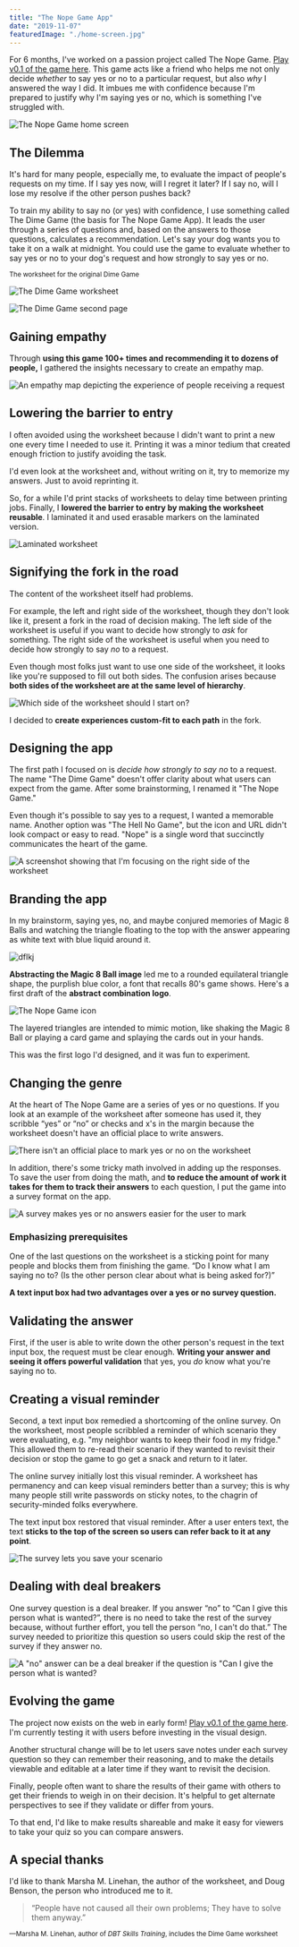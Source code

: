 ```yaml
---
title: "The Nope Game App"
date: "2019-11-07"
featuredImage: "./home-screen.jpg"
---
```


For 6 months, I've worked on a passion project called The Nope Game. [Play v0.1 of the game here](https://thenopegame.gtsb.io/). This game acts like a friend who helps me not only decide _whether_ to say yes or no to a particular request, but also _why_ I answered the way I did. It imbues me with confidence because I'm prepared to justify why I'm saying yes or no, which is something I've struggled with.

![The Nope Game home screen](home-screen.jpeg)

## The Dilemma

It's hard for many people, especially me, to evaluate the impact of people's requests on my time. If I say yes now, will I regret it later? If I say no, will I lose my resolve if the other person pushes back?

To train my ability to say no (or yes) with confidence, I use something called The Dime Game (the basis for The Nope Game App). It leads the user through a series of questions and, based on the answers to those questions, calculates a recommendation. Let's say your dog wants you to take it on a walk at midnight. You could use the game to evaluate whether to say yes or no to your dog's request and how strongly to say yes or no.

<small>The worksheet for the original Dime Game</small>

![The Dime Game worksheet](dime-game-worksheet-one.jpeg)

![The Dime Game second page](dime-game-worksheet-two.jpeg)

## Gaining empathy

Through **using this game 100+ times and recommending it to dozens of people,** I gathered the insights necessary to create an empathy map.

![An empathy map depicting the experience of people receiving a request](empathy-map.jpeg)

## Lowering the barrier to entry

I often avoided using the worksheet because I didn't want to print a new one every time I needed to use it. Printing it was a minor tedium that created enough friction to justify avoiding the task.

I'd even look at the worksheet and, without writing on it, try to memorize my answers. Just to avoid reprinting it.

So, for a while I'd print stacks of worksheets to delay time between printing jobs. Finally, I **lowered the barrier to entry by making the worksheet reusable**. I laminated it and used erasable markers on the laminated version.

![Laminated worksheet](laminated-worksheet.jpeg)

## Signifying the fork in the road

The content of the worksheet itself had problems.

For example, the left and right side of the worksheet, though they don't look like it, present a fork in the road of decision making. The left side of the worksheet is useful if you want to decide how strongly to _ask_ for something. The right side of the worksheet is useful when you need to decide how strongly to say _no_ to a request.

Even though most folks just want to use one side of the worksheet, it looks like you're supposed to fill out both sides. The confusion arises because **both sides of the worksheet are at the same level of hierarchy**.

![Which side of the worksheet should I start on?](two-column-worksheet.jpeg)

I decided to **create experiences custom-fit to each path** in the fork.

## Designing the app

The first path I focused on is _decide how strongly to say no_ to a request. The name "The Dime Game" doesn't offer clarity about what users can expect from the game. After some brainstorming, I renamed it "The Nope Game."

Even though it's possible to say yes to a request, I wanted a memorable name. Another option was "The Hell No Game", but the icon and URL didn't look compact or easy to read. "Nope" is a single word that succinctly communicates the heart of the game.

![A screenshot showing that I'm focusing on the right side of the worksheet](right-side-worksheet.jpeg)

## Branding the app

In my brainstorm, saying yes, no, and maybe conjured memories of Magic 8 Balls and watching the triangle floating to the top with the answer appearing as white text with blue liquid around it.

![dflkj](magic-eight-ball.jpeg)

**Abstracting the Magic 8 Ball image** led me to a rounded equilateral triangle shape, the purplish blue color, a font that recalls 80's game shows. Here's a first draft of the **abstract combination logo**.

![The Nope Game icon](nope-game-logo.jpeg)

The layered triangles are intended to mimic motion, like shaking the Magic 8 Ball or playing a card game and splaying the cards out in your hands.

This was the first logo I'd designed, and it was fun to experiment.

## Changing the genre

At the heart of The Nope Game are a series of yes or no questions. If you look at an example of the worksheet after someone has used it, they scribble “yes” or “no” or checks and x's in the margin because the worksheet doesn't have an official place to write answers.

![There isn't an official place to mark yes or no on the worksheet](rosie-request.jpeg)

In addition, there's some tricky math involved in adding up the responses. To save the user from doing the math, and **to reduce the amount of work it takes for them to track their answers** to each question, I put the game into a survey format on the app.

![A survey makes yes or no answers easier for the user to mark](can-i-give.jpeg)

### Emphasizing prerequisites

One of the last questions on the worksheet is a sticking point for many people and blocks them from finishing the game. “Do I know what I am saying no to? (Is the other person clear about what is being asked for?)”

**A text input box had two advantages over a yes or no survey question.**

## Validating the answer

First, if the user is able to write down the other person's request in the text input box, the request must be clear enough. **Writing your answer and seeing it offers powerful validation** that yes, you _do_ know what you're saying no to.

## Creating a visual reminder

Second, a text input box remedied a shortcoming of the online survey. On the worksheet, most people scribbled a reminder of which scenario they were evaluating, e.g. "my neighbor wants to keep their food in my fridge." This allowed them to re-read their scenario if they wanted to revisit their decision or stop the game to go get a snack and return to it later.

The online survey initially lost this visual reminder. A worksheet has permanency and can keep visual reminders better than a survey; this is why many people still write passwords on sticky notes, to the chagrin of security-minded folks everywhere.

The text input box restored that visual reminder. After a user enters text, the text **sticks to the top of the screen so users can refer back to it at any point**.

![The survey lets you save your scenario](saved-scenario.jpeg)

## Dealing with deal breakers

One survey question is a deal breaker. If you answer “no” to “Can I give this person what is wanted?”, there is no need to take the rest of the survey because, without further effort, you tell the person “no, I can't do that.” The survey needed to prioritize this question so users could skip the rest of the survey if they answer no.

![A "no" answer can be a deal breaker if the question is "Can I give the person what is wanted?](can-i-give.jpeg)

## Evolving the game

The project now exists on the web in early form! [Play v0.1 of the game here](https://thenopegame.gtsb.io/). I'm currently testing it with users before investing in the visual design.

Another structural change will be to let users save notes under each survey question so they can remember their reasoning, and to make the details viewable and editable at a later time if they want to revisit the decision.

Finally, people often want to share the results of their game with others to get their friends to weigh in on their decision. It's helpful to get alternate perspectives to see if they validate or differ from yours.

To that end, I'd like to make results shareable and make it easy for viewers to take your quiz so you can compare answers.

## A special thanks

I'd like to thank Marsha M. Linehan, the author of the worksheet, and Doug Benson, the person who introduced me to it.

> “People have not caused all their own problems; They have to solve them anyway.”

<small>—Marsha M. Linehan, author of _DBT Skills Training_, includes the Dime Game worksheet</small>
